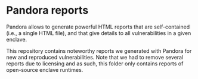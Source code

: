 # Pandora reports

Pandora allows to generate powerful HTML reports that are self-contained (i.e., a single HTML file), and that give details to all vulnerabilities in a given enclave.

This repository contains noteworthy reports we generated with Pandora for new and reproduced vulnerabilities. Note that we had to remove several reports due to licensing and as such, this folder only contains reports of open-source enclave runtimes.

